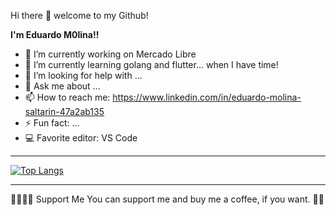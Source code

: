 
Hi there 👋 welcome to my Github!


**I'm Eduardo M0lina!!** 

- 🔭 I’m currently working on Mercado Libre
- 🌱 I’m currently learning golang and flutter... when I have time!
- 🤔 I’m looking for help with ...
- 💬 Ask me about ...
- 📫 How to reach me: https://www.linkedin.com/in/eduardo-molina-saltarin-47a2ab135
- ⚡ Fun fact: ...
- :computer: Favorite editor: VS Code

<hr />

[![Top Langs](https://github-readme-stats.vercel.app/api/top-langs/?username=Eduardo-M0lina&langs_count=10&hide=java,javascript,flutter,php)](https://github.com/Eduardo-M0lina/github-readme-stats)

<hr />
🤜🏻🤛🏻 Support Me
You can support me and buy me a coffee, if you want. 🙏🏻
